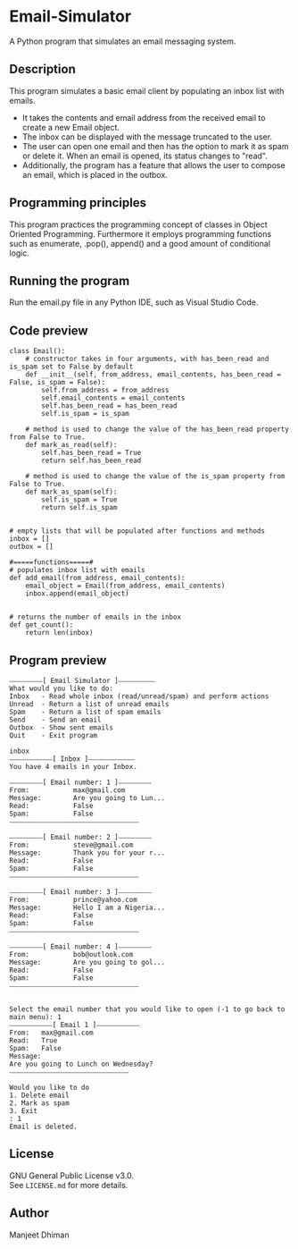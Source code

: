 # Email-Simulator
A Python program that simulates an email messaging system.

## Description
This program simulates a basic email client by populating an inbox list with emails.<br />
* It takes the contents and email address from the received email to create a new Email object.<br />
* The inbox can be displayed with the message truncated to the user.<br />
* The user can open one email and then has the option to mark it as spam or delete it. When an email is opened, its status changes to "read".<br />
* Additionally, the program has a feature that allows the user to compose an email, which is placed in the outbox.

## Programming principles
This program practices the programming concept of classes in Object Oriented Programming. Furthermore it employs programming functions such as enumerate, .pop(), append() and a good amount of conditional logic.

## Running the program
Run the email.py file in any Python IDE, such as Visual Studio Code.

## Code preview
```
class Email():
    # constructor takes in four arguments, with has_been_read and is_spam set to False by default
    def __init__(self, from_address, email_contents, has_been_read = False, is_spam = False):
        self.from_address = from_address
        self.email_contents = email_contents
        self.has_been_read = has_been_read
        self.is_spam = is_spam
    
    # method is used to change the value of the has_been_read property from False to True.
    def mark_as_read(self):
        self.has_been_read = True
        return self.has_been_read

    # method is used to change the value of the is_spam property from False to True.
    def mark_as_spam(self):
        self.is_spam = True
        return self.is_spam


# empty lists that will be populated after functions and methods
inbox = []
outbox = []

#=====functions=====#
# populates inbox list with emails
def add_email(from_address, email_contents):
    email_object = Email(from_address, email_contents)
    inbox.append(email_object)


# returns the number of emails in the inbox
def get_count():
    return len(inbox)
```

## Program preview
```
⎯⎯⎯⎯⎯⎯⎯⎯⎯⎯[ Email Simulator ]⎯⎯⎯⎯⎯⎯⎯⎯⎯⎯⎯
What would you like to do:
Inbox   - Read whole inbox (read/unread/spam) and perform actions
Unread  - Return a list of unread emails
Spam    - Return a list of spam emails
Send    - Send an email
Outbox  - Show sent emails
Quit    - Exit program

inbox
⎯⎯⎯⎯⎯⎯⎯⎯⎯⎯⎯⎯⎯[ Inbox ]⎯⎯⎯⎯⎯⎯⎯⎯⎯⎯⎯⎯⎯⎯
You have 4 emails in your Inbox.

⎯⎯⎯⎯⎯⎯⎯⎯⎯⎯[ Email number: 1 ]⎯⎯⎯⎯⎯⎯⎯⎯⎯⎯
From:           max@gmail.com
Message:        Are you going to Lun...
Read:           False
Spam:           False
⎯⎯⎯⎯⎯⎯⎯⎯⎯⎯⎯⎯⎯⎯⎯⎯⎯⎯⎯⎯⎯⎯⎯⎯⎯⎯⎯⎯⎯⎯⎯⎯⎯⎯⎯⎯⎯⎯⎯

⎯⎯⎯⎯⎯⎯⎯⎯⎯⎯[ Email number: 2 ]⎯⎯⎯⎯⎯⎯⎯⎯⎯⎯
From:           steve@gmail.com
Message:        Thank you for your r...
Read:           False
Spam:           False
⎯⎯⎯⎯⎯⎯⎯⎯⎯⎯⎯⎯⎯⎯⎯⎯⎯⎯⎯⎯⎯⎯⎯⎯⎯⎯⎯⎯⎯⎯⎯⎯⎯⎯⎯⎯⎯⎯⎯

⎯⎯⎯⎯⎯⎯⎯⎯⎯⎯[ Email number: 3 ]⎯⎯⎯⎯⎯⎯⎯⎯⎯⎯
From:           prince@yahoo.com
Message:        Hello I am a Nigeria...
Read:           False
Spam:           False
⎯⎯⎯⎯⎯⎯⎯⎯⎯⎯⎯⎯⎯⎯⎯⎯⎯⎯⎯⎯⎯⎯⎯⎯⎯⎯⎯⎯⎯⎯⎯⎯⎯⎯⎯⎯⎯⎯⎯

⎯⎯⎯⎯⎯⎯⎯⎯⎯⎯[ Email number: 4 ]⎯⎯⎯⎯⎯⎯⎯⎯⎯⎯
From:           bob@outlook.com
Message:        Are you going to gol...
Read:           False
Spam:           False
⎯⎯⎯⎯⎯⎯⎯⎯⎯⎯⎯⎯⎯⎯⎯⎯⎯⎯⎯⎯⎯⎯⎯⎯⎯⎯⎯⎯⎯⎯⎯⎯⎯⎯⎯⎯⎯⎯⎯


Select the email number that you would like to open (-1 to go back to main menu): 1
⎯⎯⎯⎯⎯⎯⎯⎯⎯⎯⎯⎯⎯[ Email 1 ]⎯⎯⎯⎯⎯⎯⎯⎯⎯⎯⎯⎯⎯
From:   max@gmail.com
Read:   True
Spam:   False
Message:
Are you going to Lunch on Wednesday?
⎯⎯⎯⎯⎯⎯⎯⎯⎯⎯⎯⎯⎯⎯⎯⎯⎯⎯⎯⎯⎯⎯⎯⎯⎯⎯⎯⎯⎯⎯⎯⎯⎯⎯⎯⎯

Would you like to do
1. Delete email
2. Mark as spam
3. Exit
: 1
Email is deleted.
```

## License
GNU General Public License v3.0.<br />
See ```LICENSE.md``` for more details.

## Author
Manjeet Dhiman
